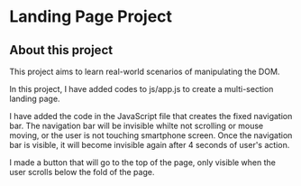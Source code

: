 # Landing Page Project

## About this project
This project aims to learn real-world scenarios of manipulating the DOM.

In this project, I have added codes to js/app.js to create a multi-section landing page.

I have added the code in the JavaScript file that creates the fixed navigation bar. The navigation bar will be invisible whilte not scrolling or mouse moving, or the user is not touching smartphone screen. Once the navigation bar is visible, it will become invisible again after 4 seconds of user's action.

I made a button that will go to the top of the page, only visible when the user scrolls below the fold of the page.
